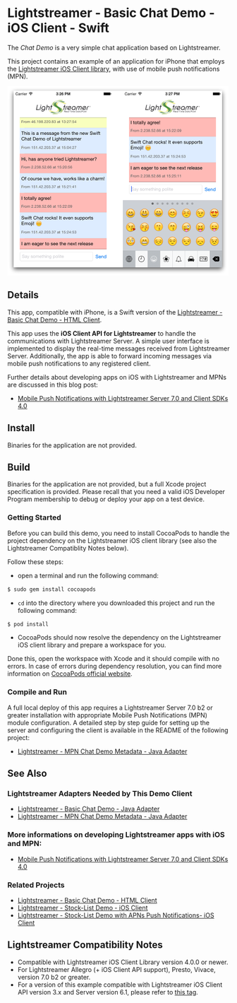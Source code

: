 # Lightstreamer - Basic Chat Demo - iOS Client - Swift

<!-- START DESCRIPTION lightstreamer-example-chat-client-ios-swift -->

The *Chat Demo* is a very simple chat application based on Lightstreamer.

This project contains an example of an application for iPhone that employs the [Lightstreamer iOS Client library](http://www.lightstreamer.com/api/ls-ios-client/latest_4_0/), with use of mobile push notifications (MPN).

![screenshot](screenshot_large.png)

## Details

This app, compatible with iPhone, is a Swift version of the [Lightstreamer - Basic Chat Demo - HTML Client](https://github.com/Lightstreamer/Lightstreamer-example-Chat-client-javascript).

This app uses the **iOS Client API for Lightstreamer** to handle the communications with Lightstreamer Server. A simple user interface is implemented to display the real-time messages received from Lightstreamer Server. Additionally, the app is able to forward incoming messages via mobile push notifications to any registered client.

Further details about developing apps on iOS with Lightstreamer and MPNs are discussed in this blog post:

* [Mobile Push Notifications with Lightstreamer Server 7.0 and Client SDKs 4.0](http://blog.lightstreamer.com/2018/01/mobile-push-notifications-with.html)

## Install

Binaries for the application are not provided.

## Build

Binaries for the application are not provided, but a full Xcode project specification is provided. Please recall that you need a valid iOS Developer Program membership to debug or deploy your app on a test device.

### Getting Started

Before you can build this demo, you need to install CocoaPods to handle the project dependency on the Lightstreamer iOS client library (see also the Lightstreamer Compatiblity Notes below).

Follow these steps:

* open a terminal and run the following command:

```sh
$ sudo gem install cocoapods
```

* `cd` into the directory where you downloaded this project and run the following command:

```sh
$ pod install
```

* CocoaPods should now resolve the dependency on the Lightstreamer iOS client library and prepare a workspace for you.

Done this, open the workspace with Xcode and it should compile with no errors. In case of errors during dependency resolution, you can find more information on [CocoaPods official website](https://cocoapods.org).

### Compile and Run

A full local deploy of this app requires a Lightstreamer Server 7.0 b2 or greater installation with appropriate Mobile Push Notifications (MPN) module configuration. A detailed step by step guide for setting up the server and configuring the client is available in the README of the following project:

* [Lightstreamer - MPN Chat Demo Metadata - Java Adapter](https://github.com/Lightstreamer/Lightstreamer-example-MPNChatMetadata-adapter-java)

## See Also

### Lightstreamer Adapters Needed by This Demo Client

* [Lightstreamer - Basic Chat Demo - Java Adapter](https://github.com/Lightstreamer/Lightstreamer-example-Chat-adapter-java)
* [Lightstreamer - MPN Chat Demo Metadata - Java Adapter](https://github.com/Lightstreamer/Lightstreamer-example-MPNChatMetadata-adapter-java)

### More informations on developing Lightstreamer apps with iOS and MPN:

* [Mobile Push Notifications with Lightstreamer Server 7.0 and Client SDKs 4.0](http://blog.lightstreamer.com/2018/01/mobile-push-notifications-with.html)

### Related Projects

* [Lightstreamer - Basic Chat Demo - HTML Client](https://github.com/Lightstreamer/Lightstreamer-example-Chat-client-javascript)
* [Lightstreamer - Stock-List Demo - iOS Client](https://github.com/Lightstreamer/Lightstreamer-example-StockList-client-ios)
* [Lightstreamer - Stock-List Demo with APNs Push Notifications- iOS Client](https://github.com/Lightstreamer/Lightstreamer-example-MPNStockList-client-ios)

## Lightstreamer Compatibility Notes

* Compatible with Lightstreamer iOS Client Library version 4.0.0 or newer.
* For Lightstreamer Allegro (+ iOS Client API support), Presto, Vivace, version 7.0 b2 or greater.
* For a version of this example compatible with Lightstreamer iOS Client API version 3.x and Server version 6.1, please refer to [this tag](https://github.com/Lightstreamer/Lightstreamer-example-Chat-client-ios-swift/tree/last-pre-MPN).
